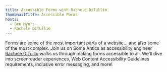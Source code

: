 ```yaml
---
title: Accessible Forms with Rachele DiTullio
thumbnailTitle: Accessible Forms
hosts:
  - Ben Myers
  - Rachele DiTullio
---
```


Forms are some of the most important parts of a website… and also some of the most complex. Join us on Some Antics as accessibility engineer [Rachele DiTullio](https://twitter.com/racheleditullio) walks us through making forms accessible to all. We'll dive into screenreader experiences, Web Content Accessibility Guidelines requirements, inclusive error messaging, and more!